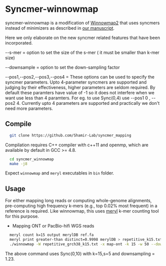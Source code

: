 Syncmer-winnowmap 
========================================================================
syncmer-winnowmap is a modification of [Winnowmap2](https://github.com/marbl/Winnowmap) that uses syncmers instead of minimizers as described in [our manuscript](https://www.biorxiv.org/content/10.1101/2022.01.10.475696v1.full.pdf).

Here we only elaborate on the new syncmer related features that have been incorporated.

--s-mer = option to set the size of the s-mer ( it must be smaller than k-mer size)

--downsample = option to set the down-sampling factor

--pos1,--pos2,--pos3,--pos4 = These options can be used to specify the syncmer parameters. Upto 4-parameter syncmers are supported and judging by their effectiveness, higher parameters are seldom required. By default these paramters have value of -1 so it does not interfere when we want use less than 4 paramters. For eg. to use Sync(0,4) use --pos1 0 , --pos2 4. Currently upto 4 parameters are supported and practically we don't need more parameters.


## Compile


  ```sh
	git clone https://github.com/Shamir-Lab/syncmer_mapping
  ```
Compilation requires C++ compiler with c++11 and openmp, which are available by default in GCC >= 4.8.
  ```sh
	cd syncmer_winnowmap
	make -j8
  ```
Expect `winnowmap` and `meryl` executables in `bin` folder.

## Usage

For either mapping long reads or computing whole-genome alignments,  pre-computing high frequency k-mers (e.g., top 0.02% most frequent) in a reference is required. Like winnowmap, this uses [meryl](https://github.com/marbl/meryl) k-mer counting tool for this purpose.  

*  Mapping ONT or PacBio-hifi WGS reads
  ```sh
	meryl count k=15 output merylDB ref.fa
	meryl print greater-than distinct=0.9998 merylDB > repetitive_k15.txt
	./winnowmap -W repetitive_grch38_k15.txt -x map-ont -k 15 -w 50 --downsample 1.23 --s-mer 5 --pos1 0 --pos2 10 -a reference.fna reads.fastq > align.sam
  ```
The above command uses Sync(0,10) with k=15,s=5 and downsampling = 1.23.

